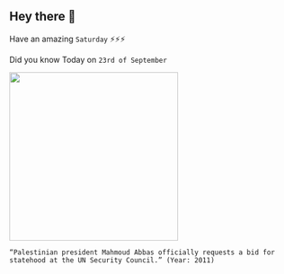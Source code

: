 ## Hey there 👋
Have an amazing `Saturday` ⚡⚡⚡

Did you know Today on `23rd of September`
 
 [<img src="https://static.timesofisrael.com/www/uploads/2020/09/Screen-Shot-2020-09-25-at-16.54.15-e1601042173897.jpeg" width="300" />](https://www.aljazeera.com/news/2011/9/23/palestinians-submit-statehood-request-to-un) 
 ```
“Palestinian president Mahmoud Abbas officially requests a bid for statehood at the UN Security Council.” (Year: 2011)
```
